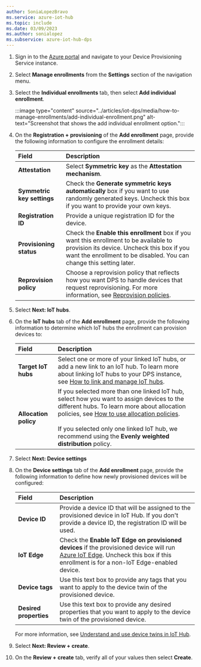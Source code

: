 ```yaml
---
author: SoniaLopezBravo
ms.service: azure-iot-hub
ms.topic: include
ms.date: 03/09/2023
ms.author: sonialopez
ms.subservice: azure-iot-hub-dps
---
```


1. Sign in to the [Azure portal](https://portal.azure.com) and navigate to your Device Provisioning Service instance.

1. Select **Manage enrollments** from the **Settings** section of the navigation menu.

1. Select the **Individual enrollments** tab, then select **Add individual enrollment**.

   :::image type="content" source="../articles/iot-dps/media/how-to-manage-enrollments/add-individual-enrollment.png" alt-text="Screenshot that shows the add individual enrollment option.":::

1. On the **Registration + provisioning** of the **Add enrollment** page, provide the following information to configure the enrollment details:

   | Field | Description |
   | :--- | :--- |
   | **Attestation** | Select **Symmetric key** as the **Attestation mechanism**. |
   | **Symmetric key settings** | Check the **Generate symmetric keys automatically** box if you want to use randomly generated keys. Uncheck this box if you want to provide your own keys. |
   | **Registration ID** | Provide a unique registration ID for the device.|
   | **Provisioning status** | Check the **Enable this enrollment** box if you want this enrollment to be available to provision its device. Uncheck this box if you want the enrollment to be disabled. You can change this setting later. |
   | **Reprovision policy** | Choose a reprovision policy that reflects how you want DPS to handle devices that request reprovisioning. For more information, see [Reprovision policies](../articles/iot-dps/concepts-device-reprovision.md#reprovision-policies). |

1. Select **Next: IoT hubs**.

1. On the **IoT hubs** tab of the **Add enrollment** page, provide the following information to determine which IoT hubs the enrollment can provision devices to:

   | Field | Description |
   | :---- | :---------- |
   | **Target IoT hubs** |Select one or more of your linked IoT hubs, or add a new link to an IoT hub. To learn more about linking IoT hubs to your DPS instance, see [How to link and manage IoT hubs](../articles/iot-dps/how-to-manage-linked-iot-hubs.md).|
   | **Allocation policy** | If you selected more than one linked IoT hub, select how you want to assign devices to the different hubs. To learn more about allocation policies, see [How to use allocation policies](../articles/iot-dps/how-to-use-allocation-policies.md).<br><br>If you selected only one linked IoT hub, we recommend using the **Evenly weighted distribution** policy.|

1. Select **Next: Device settings**

1. On the **Device settings** tab of the **Add enrollment** page, provide the following information to define how newly provisioned devices will be configured:

   | Field | Description |
   | :---- | :---------- |
   | **Device ID** | Provide a device ID that will be assigned to the provisioned device in IoT Hub. If you don't provide a device ID, the registration ID will be used. |
   | **IoT Edge** | Check the **Enable IoT Edge on provisioned devices** if the provisioned device will run [Azure IoT Edge](../articles/iot-edge/about-iot-edge.md). Uncheck this box if this enrollment is for a non-IoT Edge-enabled device. |
   | **Device tags** | Use this text box to provide any tags that you want to apply to the device twin of the provisioned device. |
   | **Desired properties** | Use this text box to provide any desired properties that you want to apply to the device twin of the provisioned device. |

   For more information, see [Understand and use device twins in IoT Hub](../articles/iot-hub/iot-hub-devguide-device-twins.md).

1. Select **Next: Review + create**.

1. On the **Review + create** tab, verify all of your values then select **Create**.
